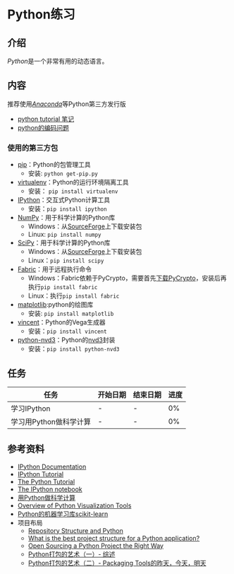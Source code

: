 # Python练习

## 介绍

*Python*是一个非常有用的动态语言。

## 内容

推荐使用[*Anaconda*](https://store.continuum.io/cshop/anaconda/)等Python第三方发行版

- [python tutorial 笔记](./python-tutorial-notes.ipynb)
- [python的编码问题](./python-encoding.md)

### 使用的第三方包

- [pip](https://pip.pypa.io/en/stable/)：Python的包管理工具
	- 安装: `python get-pip.py`
- [virtualenv](https://virtualenv.pypa.io/en/latest/)：Python的运行环境隔离工具
	- 安装： `pip install virtualenv`
- [IPython](http://ipython.org/)：交互式Python计算工具
	- 安装：`pip install ipython`
- [NumPy](http://www.numpy.org/)：用于科学计算的Python库
	- Windows：从[SourceForge](http://sourceforge.net/projects/numpy/files/NumPy/)上下载安装包
	- Linux: `pip install numpy`
- [SciPy](http://www.scipy.org/)：用于科学计算的Python库
	- Windows：从[SourceForge](http://sourceforge.net/projects/scipy/files/Scipy)上下载安装包
	- Linux：`pip install scipy`
- [Fabric](http://www.fabfile.org/)：用于远程执行命令
	- Windows：Fabric依赖于PyCrypto，需要首先[下载PyCrypto](http://www.voidspace.org.uk/python/modules.shtml#pycrypto)，安装后再执行`pip install fabric`
	- Linux：执行`pip install fabric`
- [matplotlib](http://matplotlib.org/):python的绘图库
	- 安装: `pip install matplotlib`
- [vincent](https://github.com/wrobstory/vincent)：Python的Vega生成器
	- 安装：`pip install vincent`
- [python-nvd3](https://github.com/areski/python-nvd3)：Python的[nvd3](https://github.com/novus/nvd3)封装
	- 安装：`pip install python-nvd3`

## 任务

| 任务 | 开始日期 | 结束日期 | 进度 |
| --- | ---- | --- | --- |
| 学习IPython | - | - | 0% |
| 学习用Python做科学计算| - | - | 0% |

## 参考资料

- [IPython Documentation](http://ipython.org/ipython-doc/3/index.html)
- [IPython Tutorial](http://ipython.org/ipython-doc/stable/interactive/tutorial.html)
- [The Python Tutorial](https://docs.python.org/2/tutorial/index.html)
- [The IPython notebook](http://ipython.org/ipython-doc/stable/notebook/index.html)
- [用Python做科学计算](http://sebug.net/paper/books/scipydoc/index.html)
- [Overview of Python Visualization Tools](http://pbpython.com/visualization-tools-1.html)
- [Python的机器学习库scikit-learn](http://scikit-learn.org/stable/index.html)
- 项目布局
	- [Repository Structure and Python](http://www.kennethreitz.org/essays/repository-structure-and-python)
	- [What is the best project structure for a Python application?](http://stackoverflow.com/questions/193161/what-is-the-best-project-structure-for-a-python-application)
	- [Open Sourcing a Python Project the Right Way](http://www.jeffknupp.com/blog/2013/08/16/open-sourcing-a-python-project-the-right-way/)
	- [Python打包的艺术（一）- 综述 ](http://blog.chinaunix.net/uid-15174104-id-3863249.html)
	- [Python打包的艺术（二）- Packaging Tools的昨天，今天，明天 ](http://blog.chinaunix.net/uid-15174104-id-4036539.html)